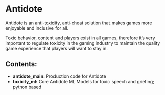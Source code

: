 # Antidote
Antidote is an anti-toxicity, anti-cheat solution that makes games more enjoyable and inclusive for all.

Toxic behavior, content and players exist in all games, therefore it’s very important to regulate toxicity in the gaming industry to maintain the quality game experience that players will want to stay in.

## Contents: 

- **antidote_main:** Production code for Antidote 
- **toxicity_ml:** Core Antidote ML Models for toxic speech and griefing; python based
